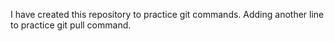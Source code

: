 I have created this repository to practice git commands.
Adding another line to practice git pull command.
